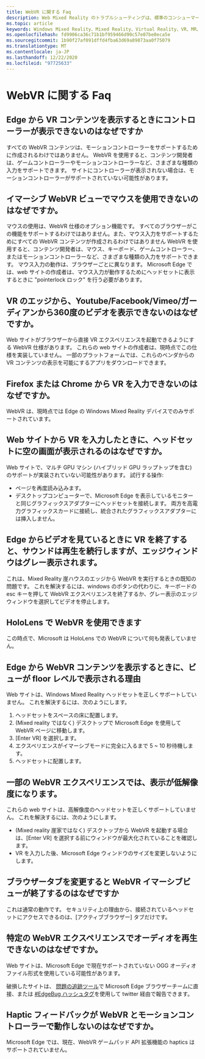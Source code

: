 ```yaml
---
title: WebVR に関する Faq
description: Web Mixed Reality のトラブルシューティングは、標準のコンシューマーサポートドキュメントを超えています。
ms.topic: article
keywords: Windows Mixed Reality、Mixed Reality、Virtual Reality、VR、MR、トラブルシューティング、エラー、ヘルプ、サポート、WebVR
ms.openlocfilehash: fd9906ca36c71b1bf959466d90c57e07be0eca5e
ms.sourcegitcommit: 1b90f27af091dffd4fba63d69a89873aa0f75079
ms.translationtype: MT
ms.contentlocale: ja-JP
ms.lasthandoff: 12/22/2020
ms.locfileid: "97725633"
---
```

# <a name="webvr-faqs"></a>WebVR に関する Faq

## <a name="why-cant-i-see-my-controllers-when-viewing-vr-content-from-edge"></a>Edge から VR コンテンツを表示するときにコントローラーが表示できないのはなぜですか

すべての WebVR コンテンツは、モーションコントローラーをサポートするために作成されるわけではありません。 WebVR を使用すると、コンテンツ開発者は、ゲームコントローラーやモーションコントローラーなど、さまざまな種類の入力をサポートできます。 サイトにコントローラーが表示されない場合は、モーションコントローラーがサポートされていない可能性があります。

## <a name="why-cant-i-use-the-mouse-in-an-immersive-webvr-view"></a>イマーシブ WebVR ビューでマウスを使用できないのはなぜですか。

マウスの使用は、WebVR 仕様のオプション機能です。 すべてのブラウザーがこの機能をサポートするわけではありません。また、マウス入力をサポートするためにすべての WebVR コンテンツが作成されるわけではありません WebVR を使用すると、コンテンツ開発者は、マウス、キーボード、ゲームコントローラー、またはモーションコントローラーなど、さまざまな種類の入力をサポートできます。 マウス入力の動作は、ブラウザーごとに異なります。 Microsoft Edge では、web サイトの作成者は、マウス入力が動作するためにヘッドセットに表示するときに "pointerlock ロック" を行う必要があります。

## <a name="why-cant-i-view-360-degree-videos-from-youtubefacebookvimeothe-guardian-etc-from-edge-in-vr"></a>VR のエッジから、Youtube/Facebook/Vimeo/ガーディアンから360度のビデオを表示できないのはなぜですか。

Web サイトがブラウザーから直接 VR エクスペリエンスを起動できるようにする WebVR 仕様があります。 これらの web サイトの作成者は、現時点でこの仕様を実装していません。 一部のプラットフォームでは、これらのベンダからの VR コンテンツの表示を可能にするアプリをダウンロードできます。

## <a name="why-cant-i-enter-vr-from-firefox-or-chrome"></a>Firefox または Chrome から VR を入力できないのはなぜですか。

WebVR は、現時点では Edge の Windows Mixed Reality デバイスでのみサポートされています。

## <a name="when-i-enter-vr-from-a-website-why-do-i-see-a-blank-screen-in-my-headset"></a>Web サイトから VR を入力したときに、ヘッドセットに空の画面が表示されるのはなぜですか。

Web サイトで、マルチ GPU マシン (ハイブリッド GPU ラップトップを含む) のサポートが実装されていない可能性があります。 試行する操作:

* ページを再度読み込みます。
* デスクトップコンピューターで、Microsoft Edge を表示しているモニターと同じグラフィックスアダプターにヘッドセットを接続します。 両方を高電力グラフィックスカードに接続し、統合されたグラフィックスアダプターには挿入しません。

## <a name="when-i-exit-vr-when-watching-a-video-from-edge-the-sound-continues-playing-but-the-edge-window-is-grayed-out"></a>Edge からビデオを見ているときに VR を終了すると、サウンドは再生を続行しますが、エッジウィンドウはグレー表示されます。

これは、Mixed Reality 崖ハウスのエッジから WebVR を実行するときの既知の問題です。 これを解決するには、windows のボタンの代わりに、キーボードの esc キーを押して WebVR エクスペリエンスを終了するか、グレー表示のエッジウィンドウを選択してビデオを停止します。

## <a name="can-i-use-webvr-on-the-hololens"></a>HoloLens で WebVR を使用できます

この時点で、Microsoft は HoloLens での WebVR について何も発表していません。

## <a name="why-is-my-view-at-floor-level-when-viewing-webvr-content-from-edge"></a>Edge から WebVR コンテンツを表示するときに、ビューが floor レベルで表示される理由

Web サイトは、Windows Mixed Reality ヘッドセットを正しくサポートしていません。 これを解決するには、次のようにします。

1. ヘッドセットをスペースの床に配置します。
2. (Mixed reality ではなく) デスクトップで Microsoft Edge を使用して WebVR ページに移動します。
3. [Enter VR] を選択します。
4. エクスペリエンスがイマーシブモードに完全に入るまで 5 ~ 10 秒待機します。
5. ヘッドセットに配置します。

## <a name="the-display-is-low-resolution-in-some-webvr-experiences"></a>一部の WebVR エクスペリエンスでは、表示が低解像度になります。

これらの web サイトは、高解像度のヘッドセットを正しくサポートしていません。 これを解決するには、次のようにします。

* (Mixed reality 崖家ではなく) デスクトップから WebVR を起動する場合は、[Enter VR] を選択する前にウィンドウが最大化されていることを確認します。
* VR を入力した後、Microsoft Edge ウィンドウのサイズを変更しないようにします。

## <a name="why-does-the-webvr-immersive-view-exit-when-i-change-browser-tabs"></a>ブラウザータブを変更すると WebVR イマーシブビューが終了するのはなぜですか

これは通常の動作です。 セキュリティ上の理由から、接続されているヘッドセットにアクセスできるのは、[アクティブブラウザー] タブだけです。

## <a name="why-cant-i-hear-audio-on-a-particular-webvr-experience"></a>特定の WebVR エクスペリエンスでオーディオを再生できないのはなぜですか。

Web サイトは、Microsoft Edge で現在サポートされていない OGG オーディオファイル形式を使用している可能性があります。

破損したサイトは、 [問題の追跡ツール](https://developer.microsoft.com/microsoft-edge/platform/issues/)で Microsoft Edge ブラウザーチームに直接、または [#EdgeBug ハッシュタグ](https://blogs.windows.com/msedgedev/2016/08/11/edgebug-twitter/)を使用して twitter 経由で報告できます。

## <a name="why-does-haptic-feedback-not-work-in-webvr-with-motion-controllers"></a>Haptic フィードバックが WebVR とモーションコントローラーで動作しないのはなぜですか。

Microsoft Edge では、現在、WebVR ゲームパッド API 拡張機能の haptics はサポートされていません。